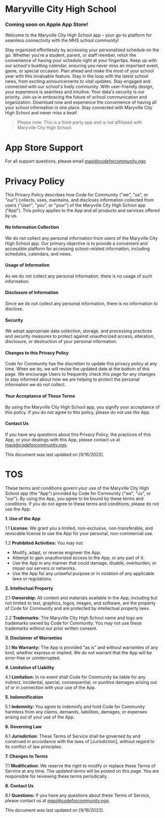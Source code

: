 # Maryville City High School

### Coming soon on Apple App Store!

Welcome to the Maryville City High School app – your go-to platform for seamless connectivity with the MHS school community!

Stay organized effortlessly by accessing your personalized schedule on the go. Whether you're a student, parent, or staff member, relish the convenience of having your schedule right at your fingertips. Keep up with our school's bustling calendar, ensuring you never miss an important event, game, or special occasion. Plan ahead and make the most of your school year with this invaluable feature. Stay in the loop with the latest school news, from exciting announcements to vital updates. Stay engaged and connected with our school's lively community. With user-friendly design, your experience is seamless and intuitive. Your data's security is our priority. Join us in embracing the future of school communication and organization. Download now and experience the convenience of having all your school information in one place. Stay connected with Maryville City High School and never miss a beat!

> Please note: This is a third-party app and is not affiliated with Maryville City High School. 

# App Store Support

For all support questions, please email maoj@codeforcommunity.ngo

# Privacy Policy
This Privacy Policy describes how Code for Community ("we", "us", or "our") collects, uses, maintains, and discloses information collected from users ("User", "you", or "your") of the Maryville City High School app ("App"). This policy applies to the App and all products and services offered by us.

#### No Information Collection

We do not collect any personal information from users of the Maryville City High School app. Our primary objective is to provide a convenient and accessible platform for accessing school-related information, including schedules, calendars, and news.

#### Usage of Information

As we do not collect any personal information, there is no usage of such information.

#### Disclosure of Information

Since we do not collect any personal information, there is no information to disclose.

#### Security

We adopt appropriate data collection, storage, and processing practices and security measures to protect against unauthorized access, alteration, disclosure, or destruction of your personal information.

#### Changes to this Privacy Policy

Code for Community has the discretion to update this privacy policy at any time. When we do, we will revise the updated date at the bottom of this page. We encourage Users to frequently check this page for any changes to stay informed about how we are helping to protect the personal information we do not collect.

#### Your Acceptance of These Terms

By using the Maryville City High School app, you signify your acceptance of this policy. If you do not agree to this policy, please do not use the App.

#### Contact Us

If you have any questions about this Privacy Policy, the practices of this App, or your dealings with this App, please contact us at maoj@codeforcommunity.ngo.

This document was last updated on [9/16/2023].

# TOS

These terms and conditions govern your use of the Maryville City High School app (the "App") provided by Code for Community ("we", "us", or "our"). By using the App, you agree to be bound by these terms and conditions. If you do not agree to these terms and conditions, please do not use the App.

**1. Use of the App**

1.1 **License:** We grant you a limited, non-exclusive, non-transferable, and revocable license to use the App for your personal, non-commercial use.

1.2 **Prohibited Activities:** You may not:
   - Modify, adapt, or reverse engineer the App.
   - Attempt to gain unauthorized access to the App, or any part of it.
   - Use the App in any manner that could damage, disable, overburden, or impair our servers or networks.
   - Use the App for any unlawful purpose or in violation of any applicable laws or regulations.

**2. Intellectual Property**

2.1 **Ownership:** All content and materials available in the App, including but not limited to text, graphics, logos, images, and software, are the property of Code for Community and are protected by intellectual property laws.

2.2 **Trademarks:** The Maryville City High School name and logo are trademarks owned by Code for Community. You may not use these trademarks without our prior written consent.

**3. Disclaimer of Warranties**

3.1 **No Warranty:** The App is provided "as is" and without warranties of any kind, whether express or implied. We do not warrant that the App will be error-free or uninterrupted.

**4. Limitation of Liability**

4.1 **Limitation:** In no event shall Code for Community be liable for any indirect, incidental, special, consequential, or punitive damages arising out of or in connection with your use of the App.

**5. Indemnification**

5.1 **Indemnity:** You agree to indemnify and hold Code for Community harmless from any claims, demands, liabilities, damages, or expenses arising out of your use of the App.

**6. Governing Law**

6.1 **Jurisdiction:** These Terms of Service shall be governed by and construed in accordance with the laws of [Jurisdiction], without regard to its conflict of law principles.

**7. Changes to Terms**

7.1 **Modification:** We reserve the right to modify or replace these Terms of Service at any time. The updated terms will be posted on this page. You are responsible for reviewing these terms periodically.

**8. Contact Us**

8.1 **Questions:** If you have any questions about these Terms of Service, please contact us at maoj@codeforcommunity.ngo.

This document was last updated on [9/16/2023].

